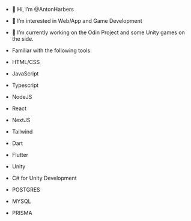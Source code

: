- 👋 Hi, I’m @AntonHarbers
- 👀 I’m interested in Web/App and Game Development
- 🌱 I’m currently working on the Odin Project and some Unity games on the side.

- Familiar with the following tools:
- HTML/CSS
- JavaScript
- Typescript
- NodeJS
- React
- NextJS
- Tailwind
  
- Dart
- Flutter
  
- Unity
- C# for Unity Development

- POSTGRES
- MYSQL
- PRISMA

<!---
AntonHarbers/AntonHarbers is a ✨ special ✨ repository because its `README.md` (this file) appears on your GitHub profile.
You can click the Preview link to take a look at your changes.
--->
